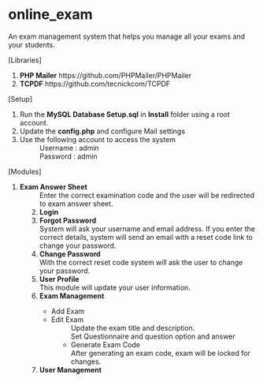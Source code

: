 # online_exam
An exam management system that helps you manage all your exams and your students.

[Libraries]<br>
<ol>
  <li><b>PHP Mailer</b> https://github.com/PHPMailer/PHPMailer</li>
  <li><b>TCPDF</b> https://github.com/tecnickcom/TCPDF</li>
</ol>

[Setup]<br>
<ol>
  <li>Run the <b>MySQL Database Setup.sql</b> in <b>Install</b> folder using a root account.</li>
  <li>Update the <b>config.php</b> and configure Mail settings</li>
  <li>Use the following account to access the system</li>
    <dd> Username : admin
    <dd> Password : admin
</ol>

[Modules]
<ol>
  <li><b>Exam Answer Sheet</b></li>
    <dd> Enter the correct examination code and the user will be redirected to exam answer sheet.
  <li><b>Login</b></li>
  <li><b>Forgot Password</b></li>
    <dd> System will ask your username and email address. 
    If you enter the correct details, system will send an email with a reset code link to change your password.
  <li><b>Change Password</b></li>
    <dd> With the correct reset code system will ask the user to change your password.
  <li><b>User Profile</b></li>
    <dd> This module will update your user information.
  <li><b>Exam Management</b></li>
    <ul>
      <li>Add Exam</li>
      <li>Edit Exam</li>
        <dd> Update the exam title and description. 
        <dd> Set Questionnaire and question option and answer
      <li>Generate Exam Code</li>
        <dd> After generating an exam code, exam will be locked for changes.
    </ul>
  <li><b>User Management</b></li>
    <dd> 
</ol>
